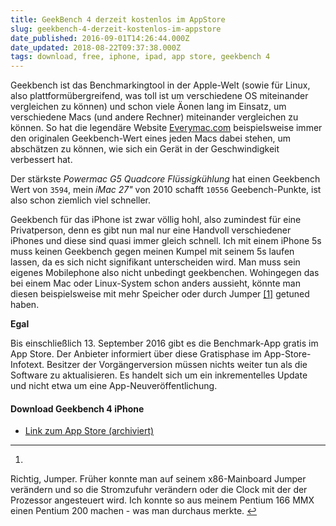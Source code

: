 ```yaml
---
title: GeekBench 4 derzeit kostenlos im AppStore
slug: geekbench-4-derzeit-kostenlos-im-appstore
date_published: 2016-09-01T14:26:44.000Z
date_updated: 2018-08-22T09:37:38.000Z
tags: download, free, iphone, ipad, app store, geekbench 4
---
```


Geekbench ist das Benchmarkingtool in der Apple-Welt (sowie für Linux, also plattformübergreifend, was toll ist um verschiedene OS miteinander vergleichen zu können) und schon viele Äonen lang im Einsatz, um verschiedene Macs (und andere Rechner) miteinander vergleichen zu können. So hat die legendäre Website [Everymac.com](http://www.everymac.com) beispielsweise immer den originalen Geekbench-Wert eines jeden Macs dabei stehen, um abschätzen zu können, wie sich ein Gerät in der Geschwindigkeit verbessert hat. 

Der stärkste *Powermac G5 Quadcore Flüssigkühlung* hat einen Geekbench Wert von `3594`, mein *iMac 27"* von 2010 schafft `10556` Geebench-Punkte, ist also schon ziemlich viel schneller.

Geekbench für das iPhone ist zwar völlig hohl, also zumindest für eine Privatperson, denn es gibt nun mal nur eine Handvoll verschiedener iPhones und diese sind quasi immer gleich schnell. Ich mit einem iPhone 5s muss keinen Geekbench gegen meinen Kumpel mit seinem 5s laufen lassen, da es sich nicht signifikant unterscheiden wird. Man muss sein eigenes Mobilephone also nicht unbedingt geekbenchen. Wohingegen das bei einem Mac oder Linux-System schon anders aussieht, könnte man diesen beispielsweise mit mehr Speicher oder durch Jumper [[1]](#fn1) getuned haben.

**Egal**

Bis einschließlich 13. September 2016 gibt es die Benchmark-App gratis im App Store. Der Anbieter informiert über diese Gratisphase im App-Store-Infotext. Besitzer der Vorgängerversion müssen nichts weiter tun als die Software zu aktualisieren. Es handelt sich um ein inkrementelles Update und nicht etwa um eine App-Neuveröffentlichung.

#### Download Geekbench 4 iPhone

- [Link zum App Store (archiviert)](http://web.archive.org/web/20170506041358/https://itunes.apple.com/de/app/geekbench-4/id1130770356?mt=8)

---

1. 
Richtig, Jumper. Früher konnte man auf seinem x86-Mainboard Jumper verändern und so die Stromzufuhr verändern oder die Clock mit der der Prozessor angesteuert wird. Ich konnte so aus meinem Pentium 166 MMX einen Pentium 200 machen - was man durchaus merkte.
[↩︎](#fnref1)
